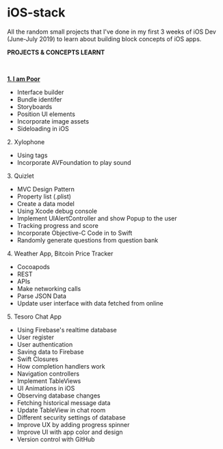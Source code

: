 # iOS-stack
All the random small projects that I've done in my first 3 weeks of iOS Dev (June-July 2019) to learn about building block concepts of iOS apps.

<p><strong>PROJECTS &amp; CONCEPTS LEARNT</strong></p>
<p>&nbsp;</p>
<p><span style="text-decoration: underline;"><strong>1. I am Poor</strong></span></p>
<ul>
<li>Interface builder</li>
<li>Bundle identifer</li>
<li>Storyboards</li>
<li>Position UI elements&nbsp;</li>
<li>Incorporate image assets</li>
<li>Sideloading in iOS</li>
</ul>
<p>2. Xylophone</p>
<ul>
<li>Using tags</li>
<li>Incorporate AVFoundation to play sound</li>
</ul>
<p>3. Quizlet</p>
<ul>
<li>MVC Design Pattern</li>
<li>Property list (.plist)</li>
<li>Create a data model</li>
<li>Using Xcode debug console</li>
<li>Implement UIAlertController and show Popup to the user</li>
<li>Tracking progress and score</li>
<li>Incorporate Objective-C Code in to Swift&nbsp;</li>
<li>Randomly generate questions from question bank</li>
</ul>
<p>4. Weather App, Bitcoin Price Tracker&nbsp;</p>
<ul>
<li>Cocoapods</li>
<li>REST</li>
<li>APIs</li>
<li>Make networking calls</li>
<li>Parse JSON Data</li>
<li>Update user interface with data fetched from online</li>
</ul>
<p>5. Tesoro Chat App</p>
<ul>
<li>Using Firebase's realtime database</li>
<li>User register</li>
<li>User authentication</li>
<li>Saving data to Firebase</li>
<li>Swift Closures</li>
<li>How completion handlers work</li>
<li>Navigation controllers</li>
<li>Implement TableViews</li>
<li>UI Animations in iOS&nbsp;</li>
<li>Observing database changes</li>
<li>Fetching historical message data</li>
<li>Update TableView in chat room</li>
<li>Different security settings of database</li>
<li>Improve UX by adding progress spinner&nbsp;&nbsp;</li>
<li>Improve UI with app color and design</li>
<li>Version control with GitHub</li>
</ul>
<p>&nbsp;</p>
